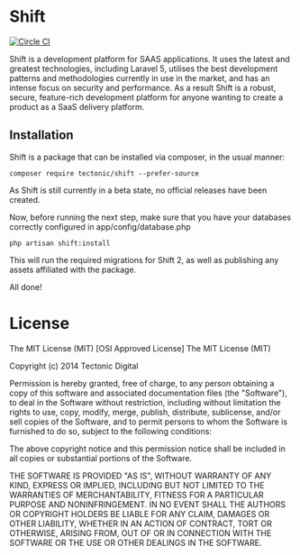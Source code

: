# Shift

[![Circle CI](https://circleci.com/gh/tectonic/shift.png?style=badge)](https://circleci.com/gh/tectonic/shift)

Shift is a development platform for SAAS applications. It uses the latest and greatest technologies, including Laravel 5, utilises 
the best development patterns and methodologies currently in use in the market, and has an intense focus on security and 
performance. As a result Shift is a robust, secure, feature-rich development platform for anyone wanting to create a product as 
a SaaS delivery platform.

## Installation

Shift is a package that can be installed via composer, in the usual manner:

    composer require tectonic/shift --prefer-source

As Shift is still currently in a beta state, no official releases have been created.

Now, before running the next step, make sure that you have your databases correctly configured in app/config/database.php

    php artisan shift:install
    
This will run the required migrations for Shift 2, as well as publishing any assets affiliated with the package.

All done!

# License
 
The MIT License (MIT)
[OSI Approved License]
The MIT License (MIT)

Copyright (c) 2014 Tectonic Digital

Permission is hereby granted, free of charge, to any person obtaining a copy
of this software and associated documentation files (the "Software"), to deal
in the Software without restriction, including without limitation the rights
to use, copy, modify, merge, publish, distribute, sublicense, and/or sell
copies of the Software, and to permit persons to whom the Software is
furnished to do so, subject to the following conditions:

The above copyright notice and this permission notice shall be included in
all copies or substantial portions of the Software.

THE SOFTWARE IS PROVIDED "AS IS", WITHOUT WARRANTY OF ANY KIND, EXPRESS OR
IMPLIED, INCLUDING BUT NOT LIMITED TO THE WARRANTIES OF MERCHANTABILITY,
FITNESS FOR A PARTICULAR PURPOSE AND NONINFRINGEMENT. IN NO EVENT SHALL THE
AUTHORS OR COPYRIGHT HOLDERS BE LIABLE FOR ANY CLAIM, DAMAGES OR OTHER
LIABILITY, WHETHER IN AN ACTION OF CONTRACT, TORT OR OTHERWISE, ARISING FROM,
OUT OF OR IN CONNECTION WITH THE SOFTWARE OR THE USE OR OTHER DEALINGS IN
THE SOFTWARE.
